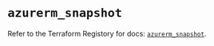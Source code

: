 # `azurerm_snapshot`

Refer to the Terraform Registory for docs: [`azurerm_snapshot`](https://registry.terraform.io/providers/hashicorp/azurerm/3.69.0/docs/resources/snapshot).
